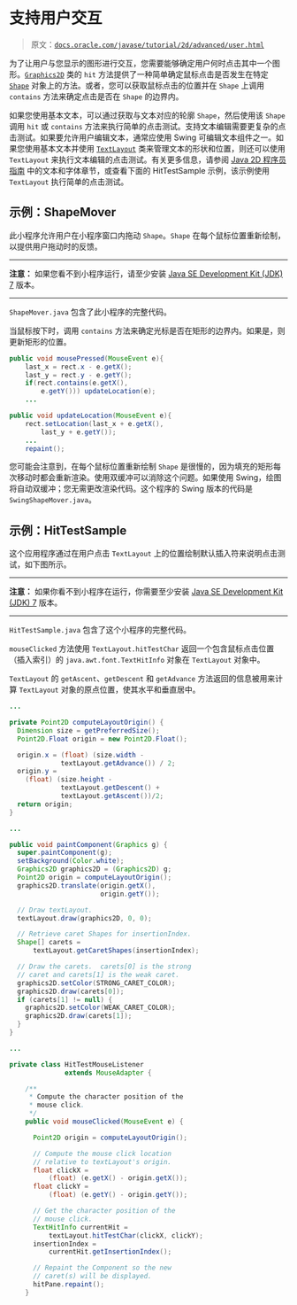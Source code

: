 # 支持用户交互

> 原文：[`docs.oracle.com/javase/tutorial/2d/advanced/user.html`](https://docs.oracle.com/javase/tutorial/2d/advanced/user.html)

为了让用户与您显示的图形进行交互，您需要能够确定用户何时点击其中一个图形。[`Graphics2D`](https://docs.oracle.com/javase/8/docs/api/java/awt/Graphics2D.html) 类的 `hit` 方法提供了一种简单确定鼠标点击是否发生在特定 [`Shape`](https://docs.oracle.com/javase/8/docs/api/java/awt/Shape.html) 对象上的方法。或者，您可以获取鼠标点击的位置并在 `Shape` 上调用 `contains` 方法来确定点击是否在 `Shape` 的边界内。

如果您使用基本文本，可以通过获取与文本对应的轮廓 `Shape`，然后使用该 `Shape` 调用 `hit` 或 `contains` 方法来执行简单的点击测试。支持文本编辑需要更复杂的点击测试。如果要允许用户编辑文本，通常应使用 Swing 可编辑文本组件之一。如果您使用基本文本并使用 [`TextLayout`](https://docs.oracle.com/javase/8/docs/api/java/awt/font/TextLayout.html) 类来管理文本的形状和位置，则还可以使用 `TextLayout` 来执行文本编辑的点击测试。有关更多信息，请参阅 [Java 2D 程序员指南](https://docs.oracle.com/javase/8/docs/technotes/guides/2d/spec/j2d-bookTOC.html) 中的文本和字体章节，或查看下面的 HitTestSample 示例，该示例使用 `TextLayout` 执行简单的点击测试。

## 示例：ShapeMover

此小程序允许用户在小程序窗口内拖动 `Shape`。`Shape` 在每个鼠标位置重新绘制，以提供用户拖动时的反馈。

<applet code="ShapeMover" archive="examples/lib/ShapeMoverApplet.jar" width="550" height="250" alt="ShapeMover applet"><param name="permissions" value="sandbox"></applet>

* * *

**注意：** 如果您看不到小程序运行，请至少安装 [Java SE Development Kit (JDK) 7](http://www.oracle.com/technetwork/java/javase/downloads/index.html) 版本。

* * *

`ShapeMover.java` 包含了此小程序的完整代码。

当鼠标按下时，调用 `contains` 方法来确定光标是否在矩形的边界内。如果是，则更新矩形的位置。

```java
public void mousePressed(MouseEvent e){
    last_x = rect.x - e.getX();
    last_y = rect.y - e.getY();
    if(rect.contains(e.getX(),
        e.getY())) updateLocation(e);
    ...

public void updateLocation(MouseEvent e){
    rect.setLocation(last_x + e.getX(),
        last_y + e.getY());
    ...
    repaint();

```

您可能会注意到，在每个鼠标位置重新绘制 `Shape` 是很慢的，因为填充的矩形每次移动时都会重新渲染。使用双缓冲可以消除这个问题。如果使用 Swing，绘图将自动双缓冲；您无需更改渲染代码。这个程序的 Swing 版本的代码是 `SwingShapeMover.java`。

## 示例：HitTestSample

这个应用程序通过在用户点击 `TextLayout` 上的位置绘制默认插入符来说明点击测试，如下图所示。

<applet code="HitTestSample" archive="examples/lib/HitTestSampleApplet.jar" width="400" height="250" alt="HitTestSample applet"><param name="permissions" value="sandbox"></applet>

* * *

**注意：** 如果你看不到小程序在运行，你需要至少安装 [Java SE Development Kit (JDK) 7](http://www.oracle.com/technetwork/java/javase/downloads/index.html) 版本。

* * *

``HitTestSample.java`` 包含了这个小程序的完整代码。

`mouseClicked` 方法使用 `TextLayout.hitTestChar` 返回一个包含鼠标点击位置（插入索引）的 `java.awt.font.TextHitInfo` 对象在 `TextLayout` 对象中。

`TextLayout` 的 `getAscent`、`getDescent` 和 `getAdvance` 方法返回的信息被用来计算 `TextLayout` 对象的原点位置，使其水平和垂直居中。

```java
...

private Point2D computeLayoutOrigin() {
  Dimension size = getPreferredSize();
  Point2D.Float origin = new Point2D.Float();

  origin.x = (float) (size.width -
             textLayout.getAdvance()) / 2;   
  origin.y = 
    (float) (size.height -
             textLayout.getDescent() +
             textLayout.getAscent())/2;
  return origin;
}

...

public void paintComponent(Graphics g) {
  super.paintComponent(g);
  setBackground(Color.white);
  Graphics2D graphics2D = (Graphics2D) g;                
  Point2D origin = computeLayoutOrigin();
  graphics2D.translate(origin.getX(),
                       origin.getY());

  // Draw textLayout.
  textLayout.draw(graphics2D, 0, 0);

  // Retrieve caret Shapes for insertionIndex.
  Shape[] carets =
      textLayout.getCaretShapes(insertionIndex);

  // Draw the carets.  carets[0] is the strong
  // caret and carets[1] is the weak caret.   
  graphics2D.setColor(STRONG_CARET_COLOR);
  graphics2D.draw(carets[0]);                
  if (carets[1] != null) {
    graphics2D.setColor(WEAK_CARET_COLOR);
    graphics2D.draw(carets[1]);
  }       
}

...

private class HitTestMouseListener
              extends MouseAdapter {

    /**
     * Compute the character position of the
     * mouse click.
     */     
    public void mouseClicked(MouseEvent e) {

      Point2D origin = computeLayoutOrigin();

      // Compute the mouse click location
      // relative to textLayout's origin.
      float clickX =
          (float) (e.getX() - origin.getX());
      float clickY =
          (float) (e.getY() - origin.getY());

      // Get the character position of the
      // mouse click.
      TextHitInfo currentHit =
          textLayout.hitTestChar(clickX, clickY);
      insertionIndex =
          currentHit.getInsertionIndex();

      // Repaint the Component so the new
      // caret(s) will be displayed.
      hitPane.repaint();
    }

```
